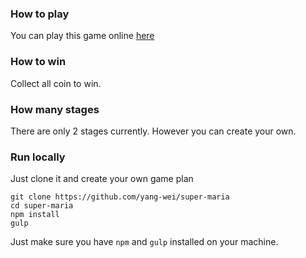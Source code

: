 ### How to play
You can play this game online [here](yang-wei.github.io/super-maria)

### How to win
Collect all coin to win.

### How many stages
There are only 2 stages currently. However you can create your own.

### Run locally
Just clone it and create your own game plan
```
git clone https://github.com/yang-wei/super-maria
cd super-maria
npm install
gulp
```
Just make sure you have `npm` and `gulp` installed on your machine.
